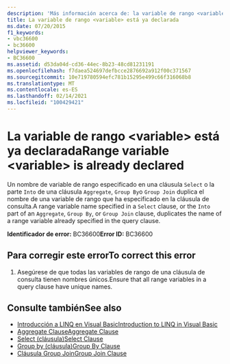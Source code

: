 ```yaml
---
description: 'Más información acerca de: la variable de rango <variable> ya está declarada'
title: La variable de rango <variable> está ya declarada
ms.date: 07/20/2015
f1_keywords:
- vbc36600
- bc36600
helpviewer_keywords:
- BC36600
ms.assetid: d53da04d-cd36-44ec-8b23-48cd81231191
ms.openlocfilehash: f7daea524697defbcce2876692a912f00c371567
ms.sourcegitcommit: 10e719780594efc781b15295e499c66f316068b8
ms.translationtype: MT
ms.contentlocale: es-ES
ms.lasthandoff: 02/14/2021
ms.locfileid: "100429421"
---
```

# <a name="range-variable-variable-is-already-declared"></a><span data-ttu-id="c8bf0-103">La variable de rango \<variable> está ya declarada</span><span class="sxs-lookup"><span data-stu-id="c8bf0-103">Range variable \<variable> is already declared</span></span>

<span data-ttu-id="c8bf0-104">Un nombre de variable de rango especificado en una cláusula `Select` o la parte `Into` de una cláusula `Aggregate`, `Group By`o `Group Join` duplica el nombre de una variable de rango que ha especificado en la cláusula de consulta.</span><span class="sxs-lookup"><span data-stu-id="c8bf0-104">A range variable name specified in a `Select` clause, or the `Into` part of an `Aggregate`, `Group By`, or `Group Join` clause, duplicates the name of a range variable already specified in the query clause.</span></span>  
  
 <span data-ttu-id="c8bf0-105">**Identificador de error:** BC36600</span><span class="sxs-lookup"><span data-stu-id="c8bf0-105">**Error ID:** BC36600</span></span>  
  
## <a name="to-correct-this-error"></a><span data-ttu-id="c8bf0-106">Para corregir este error</span><span class="sxs-lookup"><span data-stu-id="c8bf0-106">To correct this error</span></span>  
  
1. <span data-ttu-id="c8bf0-107">Asegúrese de que todas las variables de rango de una cláusula de consulta tienen nombres únicos.</span><span class="sxs-lookup"><span data-stu-id="c8bf0-107">Ensure that all range variables in a query clause have unique names.</span></span>  
  
## <a name="see-also"></a><span data-ttu-id="c8bf0-108">Consulte también</span><span class="sxs-lookup"><span data-stu-id="c8bf0-108">See also</span></span>

- [<span data-ttu-id="c8bf0-109">Introducción a LINQ en Visual Basic</span><span class="sxs-lookup"><span data-stu-id="c8bf0-109">Introduction to LINQ in Visual Basic</span></span>](../programming-guide/language-features/linq/introduction-to-linq.md)
- [<span data-ttu-id="c8bf0-110">Aggregate Clause</span><span class="sxs-lookup"><span data-stu-id="c8bf0-110">Aggregate Clause</span></span>](../language-reference/queries/aggregate-clause.md)
- [<span data-ttu-id="c8bf0-111">Select (cláusula)</span><span class="sxs-lookup"><span data-stu-id="c8bf0-111">Select Clause</span></span>](../language-reference/queries/select-clause.md)
- [<span data-ttu-id="c8bf0-112">Group by (cláusula)</span><span class="sxs-lookup"><span data-stu-id="c8bf0-112">Group By Clause</span></span>](../language-reference/queries/group-by-clause.md)
- [<span data-ttu-id="c8bf0-113">Cláusula Group Join</span><span class="sxs-lookup"><span data-stu-id="c8bf0-113">Group Join Clause</span></span>](../language-reference/queries/group-join-clause.md)

